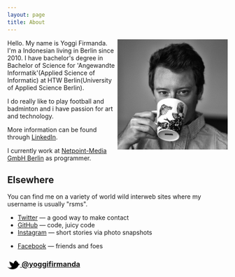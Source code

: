 ```yaml
---
layout: page
title: About
---
```


<img src="portrait.jpg" width="50%" align="right">

Hello. My name is Yoggi Firmanda. I'm a Indonesian living in Berlin since 2010. I have bachelor's degree in Bachelor of Science for 'Angewandte Informatik'(Applied Science of Informatic) at HTW Berlin(University of Applied Science Berlin).

I do really like to play football and badminton and i have passion for art and technology.

More information can be found through [LinkedIn](http://linkedin.com/pub/yoggi-firmanda/90/98b/858).

I currently work at [Netpoint-Media GmbH Berlin](http://www.netpoint-media.de/) as programmer.

<!-- - [Read more about my work with Spotify &rarr;](/about/spotify/) -->
<!-- - [Some of my favorite technical papers &rarr;](https://www.dropbox.com/sh/is0sy5350lr4v9j/AADQlhVSQcRw6vCNKQgGWelqa) -->


## Elsewhere

You can find me on a variety of world wild interweb sites where my username is usually "rsms".

- [Twitter](http://twitter.com/yoggifirmanda) — a good way to make contact
- [GitHub](https://github.com/cesgie) — code, juicy code
- [Instagram](http://instagram.com/yoggifirmanda/) — short stories via photo snapshots
<!-- - [Flickr](http://www.flickr.com/photos/rsms/) — photography -->
- [Facebook](http://www.facebook.com/yoggi.firmanda) — friends and foes

### [<img src="/res/twitter.png" width="29" height="20" style="display:inline-block;vertical-align:middle"> @yoggifirmanda](http://twitter.com/yoggifirmanda)
